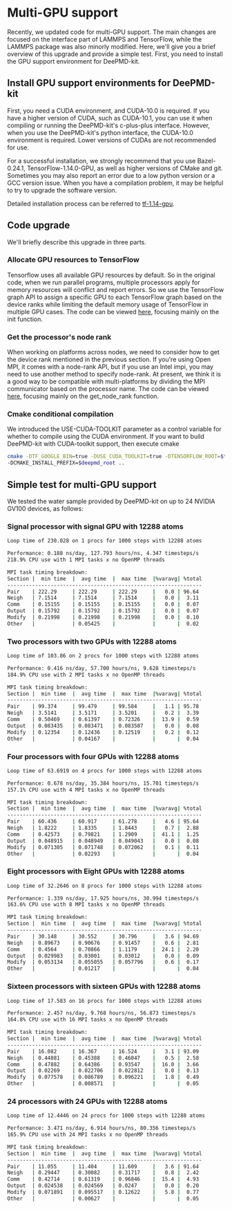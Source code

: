 # Multi-GPU support
Recently, we updated code for multi-GPU support. The main changes are focused on the interface part of LAMMPS and TensorFlow,
while the LAMMPS package was also minorly modified. Here, we'll give you a brief overview of this upgrade and provide a simple test. First, you need to install the GPU support environment for DeePMD-kit.
## Install GPU support environments for DeePMD-kit
First, you need a CUDA environment, and CUDA-10.0 is required. If you have a higher version of CUDA, such as CUDA-10.1, you can use it when compiling or running the DeePMD-kit's c-plus-plus interface. However, when you use the DeePMD-kit's python interface, the CUDA-10.0 environment is required. Lower versions of CUDAs are not recommended for use.

For a successful installation, we strongly recommend that you use Bazel-0.24.1, TensorFlow-1.14.0-GPU, as well as higher versions of CMake and git. Sometimes you may also report an error due to a low python version or a GCC version issue. When you have a compilation problem, it may be helpful to try to upgrade the software version.

Detailed installation process can be referred to [tf-1.14-gpu](install-tf.1.14-gpu.md).
## Code upgrade
We'll briefly describe this upgrade in three parts.
### Allocate GPU resources to TensorFlow
Tensorflow uses all available GPU resources by default. So in the original code, when we run parallel programs, multiple processors apply for memory resources will conflict and report errors. So we use the TensorFlow graph API to assign a specific GPU to each TensorFlow graph based on the device ranks while limiting the default memory usage of TensorFlow in multiple GPU cases. The code can be viewed [here](../source/lib/src/NNPInter.cc), focusing mainly on the init function.
### Get the processor's node rank
When working on platforms across nodes, we need to consider how to get the device rank mentioned in the previous section. If you're using Open MPI, it comes with a node-rank API, but if you use an Intel impi, you may need to use another method to specify node-rank. At present, we think it is a good way to be compatible with multi-platforms by dividing the MPI communicator based on the processor name. The code can be viewed [here](../source/lmp/pair_nnp.cpp), focusing mainly on the get_node_rank function.
### Cmake conditional compilation
We introduced the USE-CUDA-TOOLKIT parameter as a control variable for whether to compile using the CUDA environment. If you want to build DeePMD-kit with CUDA-toolkit support, then execute cmake
```bash
cmake -DTF_GOOGLE_BIN=true -DUSE_CUDA_TOOLKIT=true -DTENSORFLOW_ROOT=$tensorflow_root \
-DCMAKE_INSTALL_PREFIX=$deepmd_root ..
```
## Simple test for multi-GPU support
We tested the water sample provided by DeePMD-kit on up to 24 NVIDIA GV100 devices, as follows:
### Signal processor with signal GPU with 12288 atoms
```bash
Loop time of 230.028 on 1 procs for 1000 steps with 12288 atoms

Performance: 0.188 ns/day, 127.793 hours/ns, 4.347 timesteps/s
218.9% CPU use with 1 MPI tasks x no OpenMP threads

MPI task timing breakdown:
Section |  min time  |  avg time  |  max time  |%varavg| %total
---------------------------------------------------------------
Pair    | 222.29     | 222.29     | 222.29     |   0.0 | 96.64
Neigh   | 7.1514     | 7.1514     | 7.1514     |   0.0 |  3.11
Comm    | 0.15155    | 0.15155    | 0.15155    |   0.0 |  0.07
Output  | 0.15792    | 0.15792    | 0.15792    |   0.0 |  0.07
Modify  | 0.21998    | 0.21998    | 0.21998    |   0.0 |  0.10
Other   |            | 0.05425    |            |       |  0.02
```
### Two processors with two GPUs with 12288 atoms
```bash
Loop time of 103.86 on 2 procs for 1000 steps with 12288 atoms

Performance: 0.416 ns/day, 57.700 hours/ns, 9.628 timesteps/s
184.9% CPU use with 2 MPI tasks x no OpenMP threads

MPI task timing breakdown:
Section |  min time  |  avg time  |  max time  |%varavg| %total
---------------------------------------------------------------
Pair    | 99.374     | 99.479     | 99.584     |   1.1 | 95.78
Neigh   | 3.5141     | 3.5171     | 3.5201     |   0.2 |  3.39
Comm    | 0.50469    | 0.61397    | 0.72326    |  13.9 |  0.59
Output  | 0.083435   | 0.083471   | 0.083507   |   0.0 |  0.08
Modify  | 0.12354    | 0.12436    | 0.12519    |   0.2 |  0.12
Other   |            | 0.04167    |            |       |  0.04
```
### Four processors with four GPUs with 12288 atoms
```bash
Loop time of 63.6919 on 4 procs for 1000 steps with 12288 atoms

Performance: 0.678 ns/day, 35.384 hours/ns, 15.701 timesteps/s
157.1% CPU use with 4 MPI tasks x no OpenMP threads

MPI task timing breakdown:
Section |  min time  |  avg time  |  max time  |%varavg| %total
---------------------------------------------------------------
Pair    | 60.436     | 60.917     | 61.278     |   4.6 | 95.64
Neigh   | 1.8222     | 1.8335     | 1.8443     |   0.7 |  2.88
Comm    | 0.42573    | 0.79821    | 1.2909     |  41.1 |  1.25
Output  | 0.048915   | 0.048949   | 0.049043   |   0.0 |  0.08
Modify  | 0.071305   | 0.071748   | 0.072062   |   0.1 |  0.11
Other   |            | 0.02293    |            |       |  0.04
```
### Eight processors with Eight GPUs with 12288 atoms
```bash
Loop time of 32.2646 on 8 procs for 1000 steps with 12288 atoms

Performance: 1.339 ns/day, 17.925 hours/ns, 30.994 timesteps/s
163.6% CPU use with 8 MPI tasks x no OpenMP threads

MPI task timing breakdown:
Section |  min time  |  avg time  |  max time  |%varavg| %total
---------------------------------------------------------------
Pair    | 30.148     | 30.552     | 30.796     |   3.6 | 94.69
Neigh   | 0.89673    | 0.90676    | 0.91457    |   0.6 |  2.81
Comm    | 0.4564     | 0.70866    | 1.1179     |  24.1 |  2.20
Output  | 0.029983   | 0.03001    | 0.03012    |   0.0 |  0.09
Modify  | 0.053134   | 0.055055   | 0.057796   |   0.6 |  0.17
Other   |            | 0.01217    |            |       |  0.04
```
### Sixteen processors with sixteen GPUs with 12288 atoms
```bash
Loop time of 17.583 on 16 procs for 1000 steps with 12288 atoms

Performance: 2.457 ns/day, 9.768 hours/ns, 56.873 timesteps/s
164.8% CPU use with 16 MPI tasks x no OpenMP threads

MPI task timing breakdown:
Section |  min time  |  avg time  |  max time  |%varavg| %total
---------------------------------------------------------------
Pair    | 16.082     | 16.367     | 16.524     |   3.1 | 93.09
Neigh   | 0.44881    | 0.45388    | 0.46047    |   0.5 |  2.58
Comm    | 0.47882    | 0.64386    | 0.93547    |  16.0 |  3.66
Output  | 0.02269    | 0.022706   | 0.022812   |   0.0 |  0.13
Modify  | 0.077578   | 0.086789   | 0.096221   |   1.8 |  0.49
Other   |            | 0.008571   |            |       |  0.05
```
### 24 processors with 24 GPUs with 12288 atoms
```bash
Loop time of 12.4446 on 24 procs for 1000 steps with 12288 atoms

Performance: 3.471 ns/day, 6.914 hours/ns, 80.356 timesteps/s
165.9% CPU use with 24 MPI tasks x no OpenMP threads

MPI task timing breakdown:
Section |  min time  |  avg time  |  max time  |%varavg| %total
---------------------------------------------------------------
Pair    | 11.055     | 11.404     | 11.609     |   3.6 | 91.64
Neigh   | 0.29447    | 0.30082    | 0.31717    |   0.8 |  2.42
Comm    | 0.42714    | 0.61319    | 0.96846    |  15.4 |  4.93
Output  | 0.024538   | 0.024569   | 0.0247     |   0.0 |  0.20
Modify  | 0.071891   | 0.095517   | 0.12622    |   5.8 |  0.77
Other   |            | 0.00627    |            |       |  0.05
```
